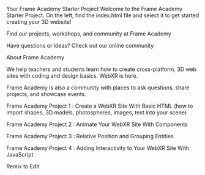 Your Frame Academy Starter Project
Welcome to the Frame Academy Starter Project. On the left, find the index.html file and select it to get started creating your 3D website!

Find our projects, workshops, and community at Frame Academy

Have questions or ideas? Check out our online community

About Frame Academy

We help teachers and students learn how to create cross-platform, 3D web sites with coding and design basics. WebXR is here.

Frame Academy is also a community with places to ask questions, share projects, and showcase events.

Frame Academy Project 1 : Create a WebXR Site With Basic HTML (how to import shapes, 3D models, photospheres, images, text into your scene)

Frame Academy Project 2 : Animate Your WebXR Site With Components

Frame Academy Project 3 : Relative Position and Grouping Entities

Frame Academy Project 4 : Adding Interactivity to Your WebXR Site With JavaScript

Remix to Edit 



